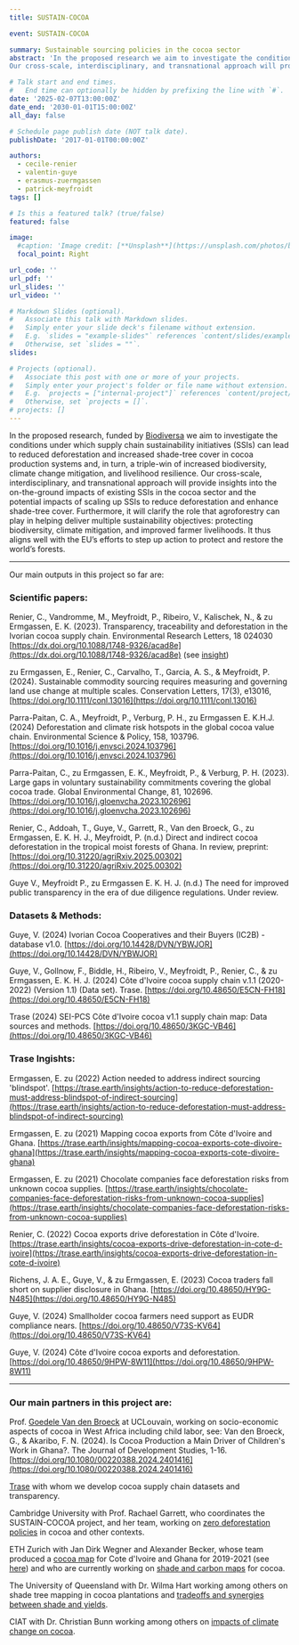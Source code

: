 ```yaml
---
title: SUSTAIN-COCOA

event: SUSTAIN-COCOA

summary: Sustainable sourcing policies in the cocoa sector
abstract: 'In the proposed research we aim to investigate the conditions under which supply chain sustainability initiatives (SSIs) can lead to reduced deforestation and increased shade-​tree cover in cocoa production systems and, in turn, a triple-​win of increased biodiversity, climate change mitigation, and livelihood resilience.
Our cross-​scale, interdisciplinary, and transnational approach will provide insights into the on-​the-ground impacts of existing SSIs in the cocoa sector and the potential impacts of scaling up SSIs to reduce deforestation and enhance shade-​tree cover. Furthermore, it will clarify the role that agroforestry can play in helping deliver multiple sustainability objectives: protecting biodiversity, climate mitigation, and improved farmer livelihoods. It thus aligns well with the EU’s efforts to step up action to protect and restore the world’s forests.'

# Talk start and end times.
#   End time can optionally be hidden by prefixing the line with `#`.
date: '2025-02-07T13:00:00Z'
date_end: '2030-01-01T15:00:00Z'
all_day: false

# Schedule page publish date (NOT talk date).
publishDate: '2017-01-01T00:00:00Z'

authors: 
  - cecile-renier
  - valentin-guye
  - erasmus-zuermgassen
  - patrick-meyfroidt
tags: []

# Is this a featured talk? (true/false)
featured: false

image:
  #caption: 'Image credit: [**Unsplash**](https://unsplash.com/photos/bzdhc5b3Bxs)'
  focal_point: Right

url_code: ''
url_pdf: ''
url_slides: ''
url_video: ''

# Markdown Slides (optional).
#   Associate this talk with Markdown slides.
#   Simply enter your slide deck's filename without extension.
#   E.g. `slides = "example-slides"` references `content/slides/example-slides.md`.
#   Otherwise, set `slides = ""`.
slides:

# Projects (optional).
#   Associate this post with one or more of your projects.
#   Simply enter your project's folder or file name without extension.
#   E.g. `projects = ["internal-project"]` references `content/project/deep-learning/index.md`.
#   Otherwise, set `projects = []`.
# projects: []
---
```


In the proposed research, funded by [Biodiversa](https://www.biodiversa.eu/2022/10/26/sustain-cocoa/) we aim to investigate the conditions under which supply chain sustainability initiatives (SSIs) can lead to reduced deforestation and increased shade-​tree cover in cocoa production systems and, in turn, a triple-​win of increased biodiversity, climate change mitigation, and livelihood resilience.
Our cross-​scale, interdisciplinary, and transnational approach will provide insights into the on-​the-ground impacts of existing SSIs in the cocoa sector and the potential impacts of scaling up SSIs to reduce deforestation and enhance shade-​tree cover. Furthermore, it will clarify the role that agroforestry can play in helping deliver multiple sustainability objectives: protecting biodiversity, climate mitigation, and improved farmer livelihoods. It thus aligns well with the EU’s efforts to step up action to protect and restore the world’s forests.

---
Our main outputs in this project so far are: 

### Scientific papers:

Renier, C., Vandromme, M., Meyfroidt, P., Ribeiro, V., Kalischek, N., & zu Ermgassen, E. K. (2023). Transparency, traceability and deforestation in the Ivorian cocoa supply chain. Environmental Research Letters, 18 024030 [https://dx.doi.org/10.1088/1748-9326/acad8e](https://dx.doi.org/10.1088/1748-9326/acad8e)
(see [insight](https://trase.earth/insights/cocoa-exports-drive-deforestation-in-cote-d-ivoire))

zu Ermgassen, E., Renier, C., Carvalho, T., Garcia, A. S., & Meyfroidt, P. (2024). Sustainable commodity sourcing requires measuring and governing land use change at multiple scales. Conservation Letters, 17(3), e13016, [https://doi.org/10.1111/conl.13016](https://doi.org/10.1111/conl.13016)

Parra-Paitan, C. A., Meyfroidt, P., Verburg, P. H., zu Ermgassen E. K.H.J. (2024) Deforestation and climate risk hotspots in the global cocoa value chain. Environmental Science & Policy, 158, 103796. [https://doi.org/10.1016/j.envsci.2024.103796](https://doi.org/10.1016/j.envsci.2024.103796) 

Parra-Paitan, C., zu Ermgassen, E. K., Meyfroidt, P., & Verburg, P. H. (2023). Large gaps in voluntary sustainability commitments covering the global cocoa trade. Global Environmental Change, 81, 102696. [https://doi.org/10.1016/j.gloenvcha.2023.102696](https://doi.org/10.1016/j.gloenvcha.2023.102696) 

Renier, C., Addoah, T., Guye, V., Garrett, R., Van den Broeck, G., zu Ermgassen, E. K. H. J., Meyfroidt, P. (n.d.) Direct and indirect cocoa deforestation in the tropical moist forests of Ghana. In review, preprint: [https://doi.org/10.31220/agriRxiv.2025.00302](https://doi.org/10.31220/agriRxiv.2025.00302) 

Guye V., Meyfroidt P., zu Ermgassen E. K. H. J. (n.d.) The need for improved public transparency in the era of due diligence regulations. Under review.

### Datasets & Methods:

Guye, V. (2024) Ivorian Cocoa Cooperatives and their Buyers (IC2B) - database v1.0. [https://doi.org/10.14428/DVN/YBWJOR](https://doi.org/10.14428/DVN/YBWJOR) 

Guye, V., Gollnow, F., Biddle, H., Ribeiro, V., Meyfroidt, P., Renier, C., & zu Ermgassen, E. K. H. J. (2024) Côte d'Ivoire cocoa supply chain v.1.1 (2020-2022) (Version 1.1)  (Data set). Trase. [https://doi.org/10.48650/E5CN-FH18](https://doi.org/10.48650/E5CN-FH18) 

Trase (2024) SEI-PCS Côte d'Ivoire cocoa v1.1 supply chain map: Data sources and methods. [https://doi.org/10.48650/3KGC-VB46](https://doi.org/10.48650/3KGC-VB46) 


### Trase Ingishts:

Ermgassen, E. zu (2022) Action needed to address indirect sourcing 'blindspot'. [https://trase.earth/insights/action-to-reduce-deforestation-must-address-blindspot-of-indirect-sourcing](https://trase.earth/insights/action-to-reduce-deforestation-must-address-blindspot-of-indirect-sourcing) 

Ermgassen, E. zu (2021) Mapping cocoa exports from Côte d'Ivoire and Ghana. [https://trase.earth/insights/mapping-cocoa-exports-cote-divoire-ghana](https://trase.earth/insights/mapping-cocoa-exports-cote-divoire-ghana) 

Ermgassen, E. zu (2021) Chocolate companies face deforestation risks from unknown cocoa supplies. [https://trase.earth/insights/chocolate-companies-face-deforestation-risks-from-unknown-cocoa-supplies](https://trase.earth/insights/chocolate-companies-face-deforestation-risks-from-unknown-cocoa-supplies) 

Renier, C. (2022) Cocoa exports drive deforestation in Côte d'Ivoire. [https://trase.earth/insights/cocoa-exports-drive-deforestation-in-cote-d-ivoire](https://trase.earth/insights/cocoa-exports-drive-deforestation-in-cote-d-ivoire) 

Richens, J. A. E., Guye, V., & zu Ermgassen, E. (2023) Cocoa traders fall short on supplier disclosure in Ghana. [https://doi.org/10.48650/HY9G-N485](https://doi.org/10.48650/HY9G-N485) 

Guye, V. (2024) Smallholder cocoa farmers need support as EUDR compliance nears. [https://doi.org/10.48650/V73S-KV64](https://doi.org/10.48650/V73S-KV64) 

Guye, V. (2024) Côte d'Ivoire cocoa exports and deforestation. [https://doi.org/10.48650/9HPW-8W11](https://doi.org/10.48650/9HPW-8W11) 

------

### Our main partners in this project are:

Prof. [Goedele Van den Broeck](https://sites.google.com/view/goedelevandenbroeck) at UCLouvain, working on socio-economic aspects of cocoa in West Africa including child labor, see:
Van den Broeck, G., & Akaribo, F. N. (2024). Is Cocoa Production a Main Driver of Children's Work in Ghana?. The Journal of Development Studies, 1-16. [https://doi.org/10.1080/00220388.2024.2401416](https://doi.org/10.1080/00220388.2024.2401416) 

[Trase](https://trase.earth/) with whom we develop cocoa supply chain datasets and transparency. 

Cambridge University with Prof. Rachael Garrett, who coordinates the SUSTAIN-COCOA project, and her team, working on [zero deforestation policies](https://www.zerodeforestationimpacts.com/our-work-in-west-africa/) in cocoa and other contexts.

ETH Zurich with Jan Dirk Wegner and Alexander Becker, whose team produced a [cocoa map](https://www.nature.com/articles/s43016-023-00751-8) for Cote d'Ivoire and Ghana for 2019-2021 (see [here](https://nk.users.earthengine.app/view/cocoa-map)) and who are currently working on [shade and carbon maps](https://prs.igp.ethz.ch/research/current_projects/shade-tree-cover.html) for cocoa. 

The University of Queensland with Dr. Wilma Hart working among others on shade tree mapping in cocoa plantations and [tradeoffs and synergies between shade and yields](https://www.sciencedirect.com/science/article/abs/pii/S0167880921003807).  

CIAT with Dr. Christian Bunn working among others on [impacts of climate change on cocoa](https://adaptation.aclimatar.org/).
